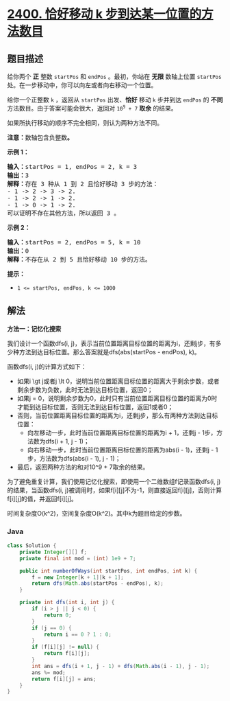 # [2400. 恰好移动 k 步到达某一位置的方法数目](https://leetcode.cn/problems/number-of-ways-to-reach-a-position-after-exactly-k-steps)

## 题目描述

<p>给你两个 <strong>正</strong> 整数 <code>startPos</code> 和 <code>endPos</code> 。最初，你站在 <strong>无限</strong> 数轴上位置 <code>startPos</code> 处。在一步移动中，你可以向左或者向右移动一个位置。</p>

<p>给你一个正整数 <code>k</code> ，返回从 <code>startPos</code> 出发、<strong>恰好</strong> 移动 <code>k</code> 步并到达 <code>endPos</code> 的 <strong>不同</strong> 方法数目。由于答案可能会很大，返回对 <code>10<sup>9</sup> + 7</code> <strong>取余</strong> 的结果。</p>

<p>如果所执行移动的顺序不完全相同，则认为两种方法不同。</p>

<p><strong>注意：</strong>数轴包含负整数<strong>。</strong></p>

<p><strong>示例 1：</strong></p>

<pre><strong>输入：</strong>startPos = 1, endPos = 2, k = 3
<strong>输出：</strong>3
<strong>解释：</strong>存在 3 种从 1 到 2 且恰好移动 3 步的方法：
- 1 -&gt; 2 -&gt; 3 -&gt; 2.
- 1 -&gt; 2 -&gt; 1 -&gt; 2.
- 1 -&gt; 0 -&gt; 1 -&gt; 2.
可以证明不存在其他方法，所以返回 3 。</pre>

<p><strong>示例 2：</strong></p>

<pre><strong>输入：</strong>startPos = 2, endPos = 5, k = 10
<strong>输出：</strong>0
<strong>解释：</strong>不存在从 2 到 5 且恰好移动 10 步的方法。</pre>

<p><strong>提示：</strong></p>

<ul>
	<li><code>1 &lt;= startPos, endPos, k &lt;= 1000</code></li>
</ul>

## 解法

**方法一：记忆化搜索**

我们设计一个函数dfs(i, j)，表示当前位置距离目标位置的距离为i，还剩j步，有多少种方法到达目标位置。那么答案就是dfs(abs(startPos - endPos), k)。

函数dfs(i, j)的计算方式如下：

-   如果i \gt j或者j \lt 0，说明当前位置距离目标位置的距离大于剩余步数，或者剩余步数为负数，此时无法到达目标位置，返回0；
-   如果j = 0，说明剩余步数为0，此时只有当前位置距离目标位置的距离为0时才能到达目标位置，否则无法到达目标位置，返回1或者0；
-   否则，当前位置距离目标位置的距离为i，还剩j步，那么有两种方法到达目标位置：
    -   向左移动一步，此时当前位置距离目标位置的距离为i + 1，还剩j - 1步，方法数为dfs(i + 1, j - 1)；
    -   向右移动一步，此时当前位置距离目标位置的距离为abs(i - 1)，还剩j - 1步，方法数为dfs(abs(i - 1), j - 1)；
-   最后，返回两种方法的和对10^9 + 7取余的结果。

为了避免重复计算，我们使用记忆化搜索，即使用一个二维数组f记录函数dfs(i, j)的结果，当函数dfs(i, j)被调用时，如果f[i][j]不为-1，则直接返回f[i][j]，否则计算f[i][j]的值，并返回f[i][j]。

时间复杂度O(k^2)，空间复杂度O(k^2)。其中k为题目给定的步数。

### **Java**

```java
class Solution {
    private Integer[][] f;
    private final int mod = (int) 1e9 + 7;

    public int numberOfWays(int startPos, int endPos, int k) {
        f = new Integer[k + 1][k + 1];
        return dfs(Math.abs(startPos - endPos), k);
    }

    private int dfs(int i, int j) {
        if (i > j || j < 0) {
            return 0;
        }
        if (j == 0) {
            return i == 0 ? 1 : 0;
        }
        if (f[i][j] != null) {
            return f[i][j];
        }
        int ans = dfs(i + 1, j - 1) + dfs(Math.abs(i - 1), j - 1);
        ans %= mod;
        return f[i][j] = ans;
    }
}
```
